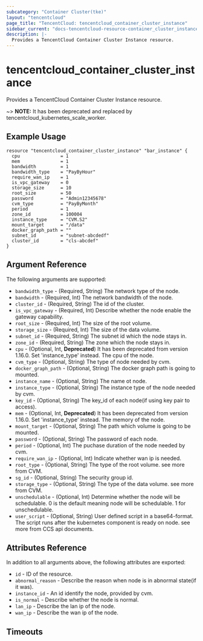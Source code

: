 ```yaml
---
subcategory: "Container Cluster(tke)"
layout: "tencentcloud"
page_title: "TencentCloud: tencentcloud_container_cluster_instance"
sidebar_current: "docs-tencentcloud-resource-container_cluster_instance"
description: |-
  Provides a TencentCloud Container Cluster Instance resource.
---
```


# tencentcloud_container_cluster_instance

Provides a TencentCloud Container Cluster Instance resource.

~> **NOTE:** It has been deprecated and replaced by tencentcloud_kubernetes_scale_worker.

## Example Usage

```hcl
resource "tencentcloud_container_cluster_instance" "bar_instance" {
  cpu               = 1
  mem               = 1
  bandwidth         = 1
  bandwidth_type    = "PayByHour"
  require_wan_ip    = 1
  is_vpc_gateway    = 0
  storage_size      = 10
  root_size         = 50
  password          = "Admin12345678"
  cvm_type          = "PayByMonth"
  period            = 1
  zone_id           = 100004
  instance_type     = "CVM.S2"
  mount_target      = "/data"
  docker_graph_path = ""
  subnet_id         = "subnet-abcdedf"
  cluster_id        = "cls-abcdef"
}
```

## Argument Reference

The following arguments are supported:

* `bandwidth_type` - (Required, String) The network type of the node.
* `bandwidth` - (Required, Int) The network bandwidth of the node.
* `cluster_id` - (Required, String) The id of the cluster.
* `is_vpc_gateway` - (Required, Int) Describe whether the node enable the gateway capability.
* `root_size` - (Required, Int) The size of the root volume.
* `storage_size` - (Required, Int) The size of the data volume.
* `subnet_id` - (Required, String) The subnet id which the node stays in.
* `zone_id` - (Required, String) The zone which the node stays in.
* `cpu` - (Optional, Int, **Deprecated**) It has been deprecated from version 1.16.0. Set 'instance_type' instead. The cpu of the node.
* `cvm_type` - (Optional, String) The type of node needed by cvm.
* `docker_graph_path` - (Optional, String) The docker graph path is going to mounted.
* `instance_name` - (Optional, String) The name ot node.
* `instance_type` - (Optional, String) The instance type of the node needed by cvm.
* `key_id` - (Optional, String) The key_id of each node(if using key pair to access).
* `mem` - (Optional, Int, **Deprecated**) It has been deprecated from version 1.16.0. Set 'instance_type' instead. The memory of the node.
* `mount_target` - (Optional, String) The path which volume is going to be mounted.
* `password` - (Optional, String) The password of each node.
* `period` - (Optional, Int) The puchase duration of the node needed by cvm.
* `require_wan_ip` - (Optional, Int) Indicate whether wan ip is needed.
* `root_type` - (Optional, String) The type of the root volume. see more from CVM.
* `sg_id` - (Optional, String) The security group id.
* `storage_type` - (Optional, String) The type of the data volume. see more from CVM.
* `unschedulable` - (Optional, Int) Determine whether the node will be schedulable. 0 is the default meaning node will be schedulable. 1 for unschedulable.
* `user_script` - (Optional, String) User defined script in a base64-format. The script runs after the kubernetes component is ready on node. see more from CCS api documents.

## Attributes Reference

In addition to all arguments above, the following attributes are exported:

* `id` - ID of the resource.
* `abnormal_reason` - Describe the reason when node is in abnormal state(if it was).
* `instance_id` - An id identify the node, provided by cvm.
* `is_normal` - Describe whether the node is normal.
* `lan_ip` - Describe the lan ip of the node.
* `wan_ip` - Describe the wan ip of the node.


## Timeouts

<no value>


